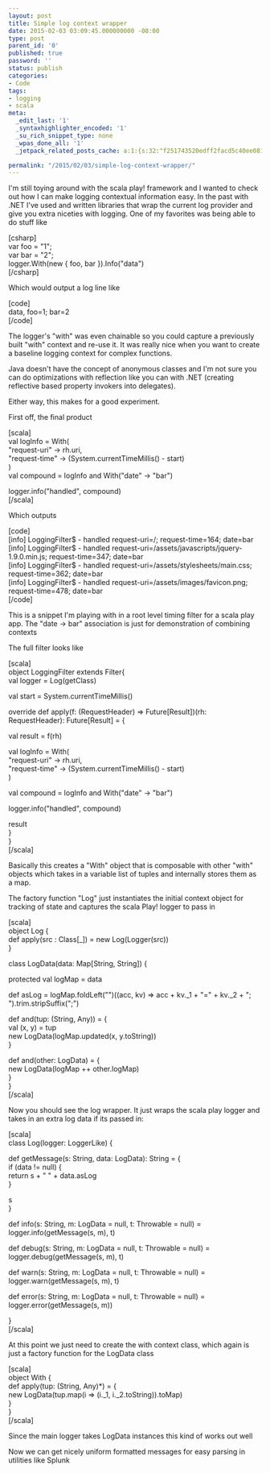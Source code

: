 ```yaml
---
layout: post
title: Simple log context wrapper
date: 2015-02-03 03:09:45.000000000 -08:00
type: post
parent_id: '0'
published: true
password: ''
status: publish
categories:
- Code
tags:
- logging
- scala
meta:
  _edit_last: '1'
  _syntaxhighlighter_encoded: '1'
  _su_rich_snippet_type: none
  _wpas_done_all: '1'
  _jetpack_related_posts_cache: a:1:{s:32:"f251743520edff2facd5c40ee081a536";a:2:{s:7:"expires";i:1558534014;s:7:"payload";a:3:{i:0;a:1:{s:2:"id";i:4593;}i:1;a:1:{s:2:"id";i:4862;}i:2;a:1:{s:2:"id";i:4945;}}}}

permalink: "/2015/02/03/simple-log-context-wrapper/"
---
```

I'm still toying around with the scala play! framework and I wanted to check out how I can make logging contextual information easy. In the past with .NET I've used and written libraries that wrap the current log provider and give you extra niceties with logging. One of my favorites was being able to do stuff like

[csharp]  
var foo = "1";  
var bar = "2";  
logger.With(new { foo, bar }).Info("data")  
[/csharp]

Which would output a log line like

[code]  
data, foo=1; bar=2  
[/code]

The logger's "with" was even chainable so you could capture a previously built "with" context and re-use it. It was really nice when you want to create a baseline logging context for complex functions.

Java doesn't have the concept of anonymous classes and I'm not sure you can do optimizations with reflection like you can with .NET (creating reflective based property invokers into delegates).

Either way, this makes for a good experiment.

First off, the final product

[scala]  
val logInfo = With(  
 "request-uri" -\> rh.uri,  
 "request-time" -\> (System.currentTimeMillis() - start)  
)  
val compound = logInfo and With("date" -\> "bar")

logger.info("handled", compound)  
[/scala]

Which outputs

[code]  
[info] LoggingFilter$ - handled request-uri=/; request-time=164; date=bar  
[info] LoggingFilter$ - handled request-uri=/assets/javascripts/jquery-1.9.0.min.js; request-time=347; date=bar  
[info] LoggingFilter$ - handled request-uri=/assets/stylesheets/main.css; request-time=362; date=bar  
[info] LoggingFilter$ - handled request-uri=/assets/images/favicon.png; request-time=478; date=bar  
[/code]

This is a snippet I'm playing with in a root level timing filter for a scala play app. The "date -\> bar" association is just for demonstration of combining contexts

The full filter looks like

[scala]  
object LoggingFilter extends Filter{  
 val logger = Log(getClass)

val start = System.currentTimeMillis()

override def apply(f: (RequestHeader) =\> Future[Result])(rh: RequestHeader): Future[Result] = {

val result = f(rh)

val logInfo = With(  
 "request-uri" -\> rh.uri,  
 "request-time" -\> (System.currentTimeMillis() - start)  
 )

val compound = logInfo and With("date" -\> "bar")

logger.info("handled", compound)

result  
 }  
}  
[/scala]

Basically this creates a "With" object that is composable with other "with" objects which takes in a variable list of tuples and internally stores them as a map.

The factory function "Log" just instantiates the initial context object for tracking of state and captures the scala Play! logger to pass in

[scala]  
object Log {  
 def apply(src : Class[\_]) = new Log(Logger(src))  
}

class LogData(data: Map[String, String]) {

protected val logMap = data

def asLog = logMap.foldLeft("")((acc, kv) =\> acc + kv.\_1 + "=" + kv.\_2 + "; ").trim.stripSuffix(";")

def and(tup: (String, Any)) = {  
 val (x, y) = tup  
 new LogData(logMap.updated(x, y.toString))  
 }

def and(other: LogData) = {  
 new LogData(logMap ++ other.logMap)  
 }  
}  
[/scala]

Now you should see the log wrapper. It just wraps the scala play logger and takes in an extra log data if its passed in:

[scala]  
class Log(logger: LoggerLike) {

def getMessage(s: String, data: LogData): String = {  
 if (data != null) {  
 return s + " " + data.asLog  
 }

s  
 }

def info(s: String, m: LogData = null, t: Throwable = null) = logger.info(getMessage(s, m), t)

def debug(s: String, m: LogData = null, t: Throwable = null) = logger.debug(getMessage(s, m), t)

def warn(s: String, m: LogData = null, t: Throwable = null) = logger.warn(getMessage(s, m), t)

def error(s: String, m: LogData = null, t: Throwable = null) = logger.error(getMessage(s, m))

}  
[/scala]

At this point we just need to create the with context class, which again is just a factory function for the LogData class

[scala]  
object With {  
 def apply(tup: (String, Any)\*) = {  
 new LogData(tup.map(i =\> (i.\_1, i.\_2.toString)).toMap)  
 }  
}  
[/scala]

Since the main logger takes LogData instances this kind of works out well

Now we can get nicely uniform formatted messages for easy parsing in utilities like Splunk

